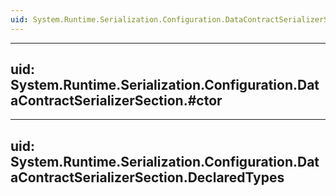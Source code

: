 ```yaml
---
uid: System.Runtime.Serialization.Configuration.DataContractSerializerSection
---
```


---
uid: System.Runtime.Serialization.Configuration.DataContractSerializerSection.#ctor
---

---
uid: System.Runtime.Serialization.Configuration.DataContractSerializerSection.DeclaredTypes
---

